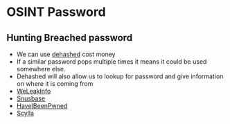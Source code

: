 # OSINT Password

## Hunting Breached password

- We can use [dehashed](https://dehashed.com/) cost money
- If a similar password pops multiple times it means it could be used somewhere else.
- Dehashed will also allow us to lookup for password and give information on where it is coming from
- [WeLeakInfo](https://weleakinfo.to/)
- [Snusbase](https://snusbase.com/)
- [HaveIBeenPwned](https://haveibeenpwned.com/)
- [Scylla](https://scylla.so/)

